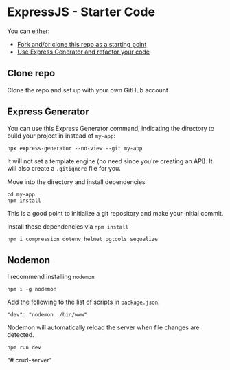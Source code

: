 # ExpressJS - Starter Code

You can either:

- [Fork and/or clone this repo as a starting point](#Clone-repo)
- [Use Express Generator and refactor your code](#Express-Generator)

## Clone repo

Clone the repo and set up with your own GitHub account


## Express Generator
You can use this Express Generator command, indicating the directory to build your project in instead of `my-app`:
```shell
npx express-generator --no-view --git my-app
```
It will not set a template engine (no need since you're creating an API). It will also create a `.gitignore` file for you.

Move into the directory and install dependencies
```shell
cd my-app
npm install
```

This is a good point to initialize a git repository and make your initial commit.

Install these dependencies via `npm install`
```shell
npm i compression dotenv helmet pgtools sequelize
```


## Nodemon
I recommend installing `nodemon`
```shell
npm i -g nodemon
```
Add the following to the list of scripts in `package.json`:
```json=
"dev": "nodemon ./bin/www"
```

Nodemon will automatically reload the server when file changes are detected.

```shell
npm run dev
```
"# crud-server" 
